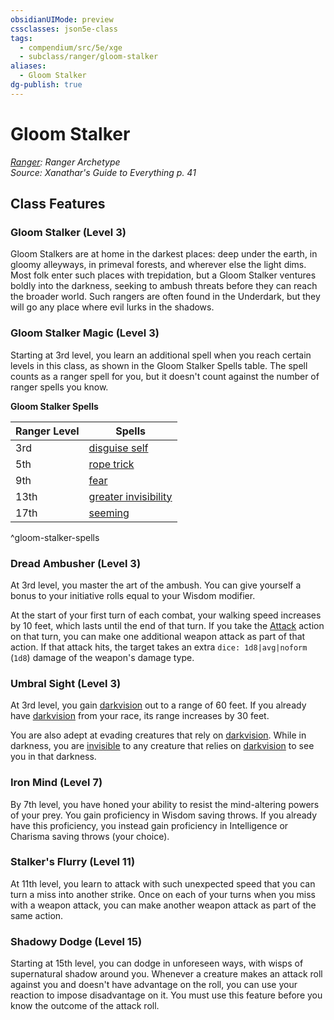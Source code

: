 ```yaml
---
obsidianUIMode: preview
cssclasses: json5e-class
tags:
  - compendium/src/5e/xge
  - subclass/ranger/gloom-stalker
aliases:
  - Gloom Stalker
dg-publish: true
---
```

# Gloom Stalker
*[Ranger](ranger.md): Ranger Archetype*  
*Source: Xanathar's Guide to Everything p. 41*  


## Class Features

### Gloom Stalker (Level 3)

Gloom Stalkers are at home in the darkest places: deep under the earth, in gloomy alleyways, in primeval forests, and wherever else the light dims. Most folk enter such places with trepidation, but a Gloom Stalker ventures boldly into the darkness, seeking to ambush threats before they can reach the broader world. Such rangers are often found in the Underdark, but they will go any place where evil lurks in the shadows.

### Gloom Stalker Magic (Level 3)

Starting at 3rd level, you learn an additional spell when you reach certain levels in this class, as shown in the Gloom Stalker Spells table. The spell counts as a ranger spell for you, but it doesn't count against the number of ranger spells you know.

**Gloom Stalker Spells**

| Ranger Level | Spells |
|--------------|--------|
| 3rd | [disguise self](/Admin/CLI/spells/disguise-self.md) |
| 5th | [rope trick](/Admin/CLI/spells/rope-trick.md) |
| 9th | [fear](/Admin/CLI/spells/fear.md) |
| 13th | [greater invisibility](/Admin/CLI/spells/greater-invisibility.md) |
| 17th | [seeming](/Admin/CLI/spells/seeming.md) |
^gloom-stalker-spells

### Dread Ambusher (Level 3)

At 3rd level, you master the art of the ambush. You can give yourself a bonus to your initiative rolls equal to your Wisdom modifier.

At the start of your first turn of each combat, your walking speed increases by 10 feet, which lasts until the end of that turn. If you take the [Attack](/3-Mechanics/CLI/rules/actions.md#Attack) action on that turn, you can make one additional weapon attack as part of that action. If that attack hits, the target takes an extra `dice: 1d8|avg|noform` (`1d8`) damage of the weapon's damage type.

### Umbral Sight (Level 3)

At 3rd level, you gain [darkvision](/3-Mechanics/CLI/rules/senses.md#darkvision) out to a range of 60 feet. If you already have [darkvision](/3-Mechanics/CLI/rules/senses.md#darkvision) from your race, its range increases by 30 feet.

You are also adept at evading creatures that rely on [darkvision](/3-Mechanics/CLI/rules/senses.md#darkvision). While in darkness, you are [invisible](/3-Mechanics/CLI/rules/conditions.md#invisible) to any creature that relies on [darkvision](/3-Mechanics/CLI/rules/senses.md#darkvision) to see you in that darkness.

### Iron Mind (Level 7)

By 7th level, you have honed your ability to resist the mind-altering powers of your prey. You gain proficiency in Wisdom saving throws. If you already have this proficiency, you instead gain proficiency in Intelligence or Charisma saving throws (your choice).

### Stalker's Flurry (Level 11)

At 11th level, you learn to attack with such unexpected speed that you can turn a miss into another strike. Once on each of your turns when you miss with a weapon attack, you can make another weapon attack as part of the same action.

### Shadowy Dodge (Level 15)

Starting at 15th level, you can dodge in unforeseen ways, with wisps of supernatural shadow around you. Whenever a creature makes an attack roll against you and doesn't have advantage on the roll, you can use your reaction to impose disadvantage on it. You must use this feature before you know the outcome of the attack roll.